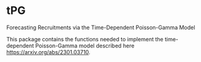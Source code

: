# tPG
Forecasting Recruitments via the Time-Dependent Poisson-Gamma Model

This package contains the functions needed to implement the time-dependent Poisson-Gamma model described here https://arxiv.org/abs/2301.03710.
